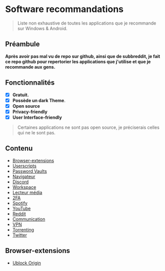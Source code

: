 # Software recommandations

> Liste non exhaustive de toutes les applications que je recommande sur Windows & Android.

## Préambule
**Après avoir pas mal vu de repo sur github, ainsi que de subbreddit, je fait ce repo github pour repertorier les applications que j'utilise et que je recommande aux gens.** 

## Fonctionnalités

- [x] **Gratuit.**
- [X] **Possède un dark Theme**.
- [X] **Open source** 
- [X] **Privacy-friendly**
- [X] **User Interface-friendly**

> Certaines applications ne sont pas open source, je préciserais celles qui ne le sont pas.

## Contenu 

- [Browser-extensions](#browser-extensions)
- [Userscripts](#userscripts)
- [Password Vaults](#password-vaults)
- [Navigateur](#navigateur)
- [Discord](#discord)
- [Workspace](#workspace)
- [Lecteur média](#media-player)
- [2FA](#2FA)
- [Spotify](#spotify)
- [YouTube](#youtube)
- [Reddit](#reddit)
- [Communication](#communication)
- [VPN](#vpn)
- [Torrenting](#torrenting)
- [Twitter](#twitter)

## Browser-extensions

- [Ublock Origin](https://ublockorigin.com/)
